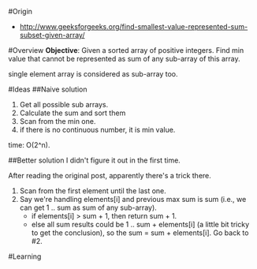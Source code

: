 #Origin
* http://www.geeksforgeeks.org/find-smallest-value-represented-sum-subset-given-array/

#Overview
**Objective**: 
Given a sorted array of positive integers. Find min value that cannot be represented as sum of any sub-array of this array.

single element array is considered as sub-array too.

#Ideas
##Naive solution
1. Get all possible sub arrays.
2. Calculate the sum and sort them
3. Scan from the min one.
4. if there is no continuous number, it is min value.

time: O(2^n).

##Better solution
I didn't figure it out in the first time.

After reading the original post, apparently there's a trick there.

1. Scan from the first element until the last one.
2. Say we're handling elements[i] and previous max sum is sum (i.e., we can get 1 .. sum as sum of any sub-array).
	* if elements[i] > sum + 1, then return sum + 1.
	* else all sum results could be 1 .. sum + elements[i] (a little bit tricky to get the conclusion), so the sum = sum + elements[i]. Go back to #2.

#Learning
